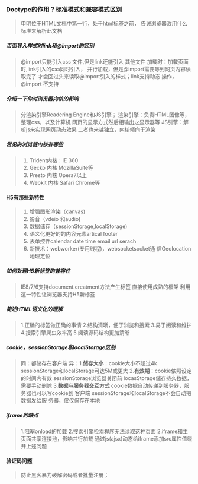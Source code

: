 ### Doctype的作用？标准模式和兼容模式区别
>申明位于HTML文档中第一行，处于html标签之前，
告诫浏览器改用什么标准来解析此文档
##### 页面导入样式时link和@import的区别
>@import只能引入css 文件,但是link还能引入
其他文件
加载时：加载页面时,link引入的css同时引入，
并行加载，但是@import需要等到网页内容读取完了
才会回过头来读取@import引入的样式；link支持动态
操作，@import 不支持
##### 介绍一下你对浏览器内核的影响
>分渲染引擎Readering Engine和JS引擎；
渲染引擎：负责HTML图像等，整理css，以及计算机
网页的显示方式然后相输出之显示器等
JS引擎：解析js来实现网页动态效果
二者也来越独立，内核倾向于渲染

##### 常见的浏览器内核有哪些
>1. Trident内核：IE 360
>2. Gecko 内核 MozillaSuite等
>3. Presto 内核 Opera7以上
>4. Webkit 内核 Safari Chrome等

#### H5有那些新特性
>1. 增强图形渲染（canvas)
>2. 影音（vdeio 和audio)
>3. 数据储存（sessionStorage,localStorage)
>4. 语义化更好的的内容元素artical footer 
>5. 表单控件calendar date time email url serach
>6. 新技术：webworker(专用线程)，websocketsocket通
信Geolocation地理定位

##### 如何处理H5新标签的兼容性
>IE8/7/6支持document.creatment方法产生标签
>直接使用成熟的框架
>利用这一特性让浏览器支持H5新标签

##### 简述HTML语义化的理解
>1.正确的标签做正确的事情
2.结构清晰，便于浏览和搜索
3.易于阅读和维护
4.搜索引擎爬虫效率高
5.阅读源码结构更加清晰
##### cookie，sessionStorage和localStorage区别
>同：都储存在客户端
异：1.**储存大小**：cookie大小不超过4k
sessionStorage和localStorage可达5M或更大
2.**有效期**：cookie依照设定的时间内有效
sessionStorage浏览器关闭前
locasStorage储存持久数据，需要手动删除
3.**数据与服务器交互方式**
cookie数据自动传递到服务器，服务器也可以写cookie到
客户端
sessionStorage和localStorage不会自动把数据发给服
务器，仅仅保存在本地

##### iframe的缺点
>1.阻塞onload的加载
2.搜索引擎检索程序无法读取这种页面
2.iframe和主页面共享连接池，影响并行加载
通过js(ajsx)动态给iframe添加src属性值绕开上述问题

#### 验证码问题
>防止黑客暴力破解密码或者批量注册；